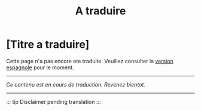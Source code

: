 ﻿---
title: [A traduire]
---

<!-- TODO: translation missing - French version -->

# [Titre a traduire]

Cette page n'a pas encore ete traduite. Veuillez consulter la [version espagnole](/es/mitos-sacramental) pour le moment.

---

*Ce contenu est en cours de traduction. Revenez bientot.*

---

::: tip
Disclaimer pending translation
:::
